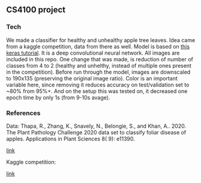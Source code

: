 ## CS4100 project

### Tech
We made a classifier for healthy and unhealthy apple tree leaves. 
Idea came from a kaggle competition, data from there as well. 
Model is based on [this keras tutorial](https://keras.io/examples/vision/image_classification_from_scratch/).
It is a deep convolutional neural network. All images are included in this repo.
One change that was made, is reduction of number of classes from 4 to 2 
(healthy and unhelthy, instead of multiple ones present in the competition).
Before run through the model, images are downscaled to 190x135 (preserving the 
original image ratio). Color is an important variable here, since removing 
it reduces accuracy on test/validation set to ~80% from 95%+. And on the setup this
was tested on, it decreased one epoch time by only 1s (from 9-10s avage).

### References
Data:
Thapa, R., Zhang, K., Snavely, N., Belongie, S., and Khan, A.. 2020. 
The Plant Pathology Challenge 2020 data set to classify foliar 
disease of apples. Applications in Plant Sciences 8( 9): e11390. 

[link](https://bsapubs.onlinelibrary.wiley.com/doi/10.1002/aps3.11390)

Kaggle competition:

[link](https://www.kaggle.com/c/plant-pathology-2020-fgvc7)

